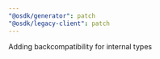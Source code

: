 ```yaml
---
"@osdk/generator": patch
"@osdk/legacy-client": patch
---
```


Adding backcompatibility for internal types
